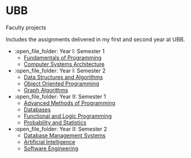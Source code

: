 # UBB
Faculty projects

Includes the assignments delivered in my first and second year at UBB.

<ul>
  <li>:open_file_folder: Year I: Semester 1
    <ul>
      <li>
        <a href="https://github.com/the-coding-cloud/UBB/tree/master/Year%20I/Sem%20I/Fundamentals%20of%20Programming"> 
          Fundamentals of Programming 
        </a>
      </li>
      <li>
        <a href="https://github.com/the-coding-cloud/UBB/tree/master/Year%20I/Sem%20I/Computer%20Systems%20Architecture"> 
          Computer Systems Architecture 
        </a>
      </li>
    </ul>
  </li>
  <li>:open_file_folder: Year I: Semester 2
    <ul>
      <li>
        <a href="https://github.com/the-coding-cloud/UBB/tree/master/Year%20I/Sem%20II/Data%20Structures%20and%20Algorithms"> 
          Data Structures and Algorithms 
        </a>
      </li>
      <li>
        <a href="https://github.com/the-coding-cloud/UBB/tree/master/Year%20I/Sem%20II/Object%20Oriented%20Programming"> 
          Object Oriented Programming 
        </a>
      </li>
      <li>
        <a href="https://github.com/the-coding-cloud/UBB/tree/master/Year%20I/Sem%20II/Graph%20Algorithms"> 
          Graph Algorithms
        </a>
      </li>
    </ul>
  </li>
  <li>:open_file_folder: Year II: Semester 1
    <ul>
      <li>
        <a href="https://github.com/the-coding-cloud/UBB/tree/master/Year%20II/Sem%20I/Advanced%20Programming%20Methods"> 
          Advanced Methods of Programming 
        </a>
      </li>
      <li>
        <a href="https://github.com/the-coding-cloud/UBB/tree/master/Year%20II/Sem%20I/Databases"> 
          Databases 
        </a>
      </li>
      <li>
        <a href="https://github.com/the-coding-cloud/UBB/tree/master/Year%20II/Sem%20I/Functional%20and%20Logic%20Programming"> 
          Functional and Logic Programming 
        </a>
      </li>
      <li>
        <a href="https://github.com/the-coding-cloud/UBB/tree/master/Year%20II/Sem%20I/Probability%20and%20Statistics"> 
          Probability and Statistics
        </a>
      </li>
    </ul>
  </li>
  <li>:open_file_folder: Year II: Semester 2
    <ul>
      <li>
        <a href="https://github.com/the-coding-cloud/UBB/tree/master/Year%20II/Sem%20II/Database%20Management%20Systems">
          Database Management Systems
      </li>
      <li>
        <a href="https://github.com/the-coding-cloud/UBB/tree/master/Year%20II/Sem%20II/AI">
          Artificial Intelligence
      </li>
      <li>
        <a href="https://github.com/Pufcorina/Software-Engineering">
          Software Engineering
        </a>
      </li>
    </ul>
  </li>
</ul>

